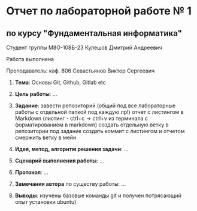 # Отчет по лабораторной работе № 1
## по курсу "Фундаментальная информатика"

Студент группы М8О-108Б-23 Кулешов Дмитрий Андреевич

Работа выполнена

Преподаватель: каф. 806 Севастьянов Виктор Сергеевич

1. **Тема**: Основы Git, Github, Gitlab etc
2. **Цель работы**: ...
3. **Задание**:
завести репозиторий (общий под все лабораторные работы с отдельной папкой под каждую лр!)
отчет с листингом в Markdown (листинг - ctrl+c -> ctrl+v из терминала с форматированием в markdown)
создать отдельную ветку в репозитории под задание
создать коммит с листингом и отчетом
смержить ветку в мейн

4. **Идея, метод, алгоритм решения задачи**: ...
5. **Сценарий выполнения работы**: ...
6. **Протокол**: ...
7. **Замечания автора** по существу работы: ...
8. **Выводы**: изучены базовые команды git и получен потрясающий опыт установки ubuntu)
